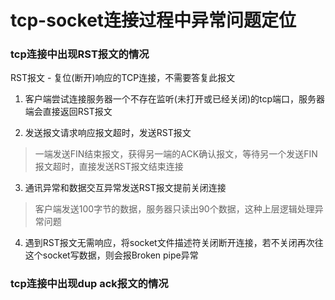 # tcp-socket连接过程中异常问题定位  

### tcp连接中出现RST报文的情况   

RST报文 - 复位(断开)响应的TCP连接，不需要答复此报文  

1. 客户端尝试连接服务器一个不存在监听(未打开或已经关闭)的tcp端口，服务器端会直接返回RST报文  

2. 发送报文请求响应报文超时，发送RST报文  
> 一端发送FIN结束报文，获得另一端的ACK确认报文，等待另一个发送FIN报文超时，直接发送RST报文结束连接  

3. 通讯异常和数据交互异常发送RST报文提前关闭连接  
> 客户端发送100字节的数据，服务器只读出90个数据，这种上层逻辑处理异常问题  

4. 遇到RST报文无需响应，将socket文件描述符关闭断开连接，若不关闭再次往这个socket写数据，则会报Broken pipe异常  

### tcp连接中出现dup ack报文的情况  


